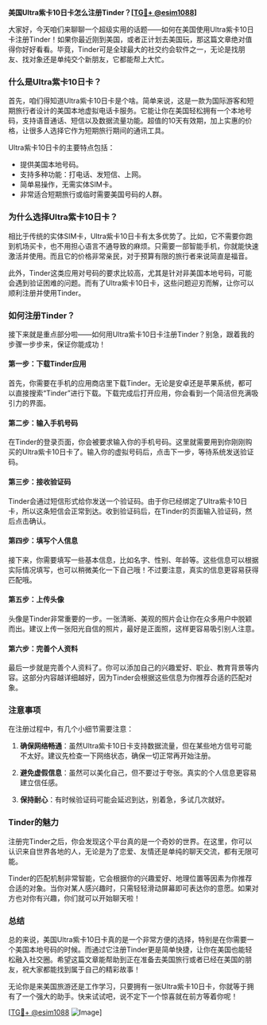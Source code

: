 **美国Ultra紫卡10日卡怎么注册Tinder？[[TG💪+ @esim1088](https://t.me/s/esim1088)]**

大家好，今天咱们来聊聊一个超级实用的话题——如何在美国使用Ultra紫卡10日卡注册Tinder！如果你最近刚到美国，或者正计划去美国玩，那这篇文章绝对值得你好好看看。毕竟，Tinder可是全球最大的社交约会软件之一，无论是找朋友、找对象还是单纯交个新朋友，它都能帮上大忙。

### **什么是Ultra紫卡10日卡？**

首先，咱们得知道Ultra紫卡10日卡是个啥。简单来说，这是一款为国际游客和短期旅行者设计的美国本地虚拟电话卡服务。它能让你在美国轻松拥有一个本地号码，支持语音通话、短信以及数据流量功能。超值的10天有效期，加上实惠的价格，让很多人选择它作为短期旅行期间的通讯工具。

Ultra紫卡10日卡的主要特点包括：
- 提供美国本地号码。
- 支持多种功能：打电话、发短信、上网。
- 简单易操作，无需实体SIM卡。
- 非常适合短期旅行或临时需要美国号码的人群。

### **为什么选择Ultra紫卡10日卡？**

相比于传统的实体SIM卡，Ultra紫卡10日卡有太多优势了。比如，它不需要你跑到机场买卡，也不用担心语言不通导致的麻烦。只需要一部智能手机，你就能快速激活并使用。而且它的价格非常亲民，对于预算有限的旅行者来说简直是福音。

此外，Tinder这类应用对号码的要求比较高，尤其是针对非美国本地号码，可能会遇到验证困难的问题。而有了Ultra紫卡10日卡，这些问题迎刃而解，让你可以顺利注册并使用Tinder。

### **如何注册Tinder？**

接下来就是重点部分啦——如何用Ultra紫卡10日卡注册Tinder？别急，跟着我的步骤一步步来，保证你能成功！

#### **第一步：下载Tinder应用**
首先，你需要在手机的应用商店里下载Tinder。无论是安卓还是苹果系统，都可以直接搜索“Tinder”进行下载。下载完成后打开应用，你会看到一个简洁但充满吸引力的界面。

#### **第二步：输入手机号码**
在Tinder的登录页面，你会被要求输入你的手机号码。这里就需要用到你刚刚购买的Ultra紫卡10日卡了。输入你的虚拟号码后，点击下一步，等待系统发送验证码。

#### **第三步：接收验证码**
Tinder会通过短信形式给你发送一个验证码。由于你已经绑定了Ultra紫卡10日卡，所以这条短信会正常到达。收到验证码后，在Tinder的页面输入验证码，然后点击确认。

#### **第四步：填写个人信息**
接下来，你需要填写一些基本信息，比如名字、性别、年龄等。这些信息可以根据实际情况填写，也可以稍微美化一下自己哦！不过要注意，真实的信息更容易获得匹配哦。

#### **第五步：上传头像**
头像是Tinder非常重要的一步。一张清晰、美观的照片会让你在众多用户中脱颖而出。建议上传一张阳光自信的照片，最好是正面照，这样更容易吸引别人注意。

#### **第六步：完善个人资料**
最后一步就是完善个人资料了。你可以添加自己的兴趣爱好、职业、教育背景等内容。这部分内容越详细越好，因为Tinder会根据这些信息为你推荐合适的匹配对象。

### **注意事项**

在注册过程中，有几个小细节需要注意：

1. **确保网络畅通**：虽然Ultra紫卡10日卡支持数据流量，但在某些地方信号可能不太好。建议先检查一下网络状态，确保一切正常再开始注册。
   
2. **避免虚假信息**：虽然可以美化自己，但不要过于夸张。真实的个人信息更容易建立信任感。

3. **保持耐心**：有时候验证码可能会延迟到达，别着急，多试几次就好。

### **Tinder的魅力**

注册完Tinder之后，你会发现这个平台真的是一个奇妙的世界。在这里，你可以认识来自世界各地的人，无论是为了恋爱、友情还是单纯的聊天交流，都有无限可能。

Tinder的匹配机制非常智能，它会根据你的兴趣爱好、地理位置等因素为你推荐合适的对象。当你对某人感兴趣时，只需轻轻滑动屏幕即可表达你的意愿。如果对方也对你有兴趣，你们就可以开始聊天啦！

### **总结**

总的来说，美国Ultra紫卡10日卡真的是一个非常方便的选择，特别是在你需要一个美国本地号码的时候。而通过它注册Tinder更是简单快捷，让你在美国也能轻松融入社交圈。希望这篇文章能帮助到正在准备去美国旅行或者已经在美国的朋友，祝大家都能找到属于自己的精彩故事！

无论你是来美国旅游还是工作学习，只要拥有一张Ultra紫卡10日卡，你就等于拥有了一个强大的助手。快来试试吧，说不定下一个惊喜就在前方等着你呢！

[[TG💪+ @esim1088](https://t.me/s/esim1088) ![Image](https://i.postimg.cc/4NQfJmqS/Snipaste-2025-05-13-00-14-12.png)]